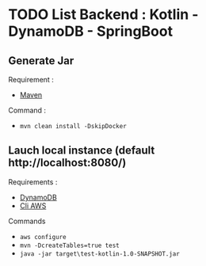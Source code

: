 # TODO List Backend : Kotlin - DynamoDB - SpringBoot

## Generate Jar 
Requirement :
- [Maven](https://maven.apache.org/download.cgi)

Command :
- `mvn clean install -DskipDocker`

## Lauch local instance (default http://localhost:8080/)
Requirements :
- [DynamoDB](https://docs.aws.amazon.com/amazondynamodb/latest/developerguide/DynamoDBLocal.html)
- [Cli AWS](https://aws.amazon.com/fr/cli/) 

Commands
- `aws configure`
- `mvn -DcreateTables=true test`
- `java -jar target\test-kotlin-1.0-SNAPSHOT.jar`

